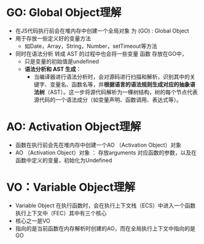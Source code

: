 # GO: Global Object理解

- 在JS代码执行前会在堆内存中创建一个全局对象 为 (GO) : Global Object
- 用于存放一些定义好的变量方法
  - 如Date，Array，String，Number，setTimeout等方法	
- 同时在语法分析 转成 AST 的过程中也会将一些变量 函数 存放在GO中，
  - 只是变量的初始值是undefined
  - **语法分析和 AST 生成**：
    - 当编译器进行语法分析时，会对源码进行扫描和解析，识别其中的关键字、变量名、函数名等，并**根据语言的语法规则生成对应的抽象语法树**（AST）。这一步将源代码解析为一棵树结构，树的每个节点代表源代码的一个语法成分（如变量声明、函数调用、表达式等）。





# AO: Activation Object理解

- 函数在执行前会先在堆内存中创建一个AO （Activation Object）对象 
- AO （Activation Object）对象  ： 存放arguments 对应函数的参数，以及在函数中定义的变量，初始化为Undefined



# VO：Variable Object理解

- Variable Object 在执行函数时，会在执行上下文栈（ECS）中进入一个函数执行上下文中（FEC）其中有三个核心
- 核心之一是VO
- 指向的是当前函数在内存解析时创建的AO，而在全局执行上下文中指向的是GO